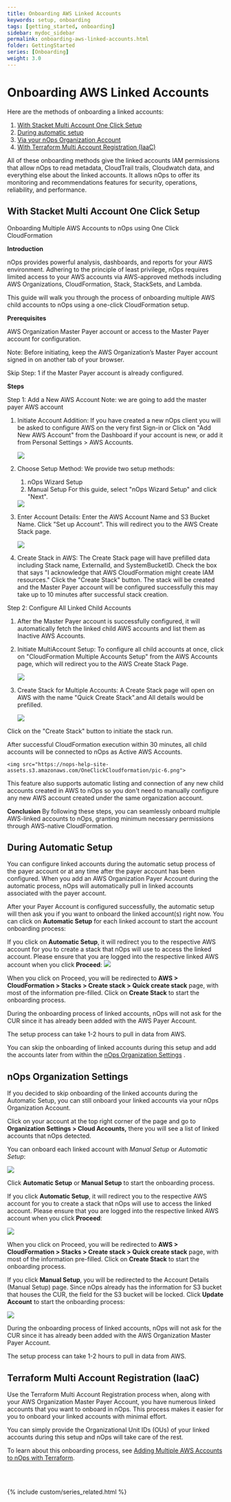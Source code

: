 ```yaml
---
title: Onboarding AWS Linked Accounts
keywords: setup, onboarding
tags: [getting_started, onboarding]
sidebar: mydoc_sidebar
permalink: onboarding-aws-linked-accounts.html
folder: GettingStarted
series: [Onboarding]
weight: 3.0
---
```


# Onboarding AWS Linked Accounts #

Here are the methods of onboarding a linked accounts:

1.  [With Stacket Multi Account One Click Setup](#With-Stacket-Multi-Account-One-Click-Setup)
2.  [During automatic setup](#during-automatic-setup)
3.  [Via your nOps Organization Account](#nops-organization-settings)
4.  [With Terraform Multi Account Registration (IaaC)](#terraform-multi-account-registration-iaac)


All of these onboarding methods give the linked accounts IAM permissions that allow nOps to read metadata, CloudTrail trails, Cloudwatch data, and everything else about the linked accounts. It allows nOps to offer its monitoring and recommendations features for security, operations, reliability, and performance.

## With Stacket Multi Account One Click Setup ##

Onboarding Multiple AWS Accounts to nOps using One Click CloudFormation

**Introduction**

nOps provides powerful analysis, dashboards, and reports for your AWS environment. Adhering to the principle of least privilege, nOps requires limited access to your AWS accounts via AWS-approved methods including AWS Organizations, CloudFormation, Stack, StackSets, and Lambda.

This guide will walk you through the process of onboarding multiple AWS child accounts to nOps using a one-click CloudFormation setup.

**Prerequisites**

AWS Organization Master Payer account or access to the Master Payer account for configuration.

Note: Before initiating, keep the AWS Organization’s Master Payer account signed in on another tab of your browser.
 
Skip Step: 1 if the Master Payer account is already configured.

**Steps**

Step 1: Add a New AWS Account
	Note: we are going to add the master payer AWS account 

1. Initiate Account Addition:
If you have created a new nOps client you will be asked to configure AWS on the very first Sign-in or Click on "Add New AWS Account" from the Dashboard if your account is new, or add it from Personal Settings > AWS Accounts.

    <img src="https://nops-help-site-assets.s3.amazonaws.com/OneClickCloudformation/pic-1.png">


2. Choose Setup Method:
We provide two setup methods: 
     1. nOps Wizard Setup
     2. Manual Setup
For this guide, select "nOps Wizard Setup" and click "Next".

    <img src="https://nops-help-site-assets.s3.amazonaws.com/OneClickCloudformation/pic-2.png">

3. Enter Account Details:
Enter the AWS Account Name and S3 Bucket Name.
Click "Set up Account". This will redirect you to the AWS Create Stack page.

    <img src="https://nops-help-site-assets.s3.amazonaws.com/OneClickCloudformation/pic-3.png">

4. Create Stack in AWS:
The Create Stack page will have prefilled data including Stack name, ExternalId, and SystemBucketID.
Check the box that says "I acknowledge that AWS CloudFormation might create IAM resources."
Click the "Create Stack" button.
The stack will be created and the Master Payer account will be configured successfully this may take up to 10 minutes after successful stack creation.

 Step 2: Configure All Linked Child Accounts 

1.  After the Master Payer account is successfully configured, it will automatically fetch the linked child AWS accounts and list them as Inactive AWS Accounts.

2. Initiate MultiAccount Setup:
To configure all child accounts at once, click on "CloudFormation Multiple Accounts Setup" from the AWS Accounts page, which will redirect you to the AWS Create Stack Page.

    <img src="https://nops-help-site-assets.s3.amazonaws.com/OneClickCloudformation/pic-4.png">

3. Create Stack for Multiple Accounts:
A Create Stack page will open on AWS with the name "Quick Create Stack".and All details would be prefilled.

    <img src="https://nops-help-site-assets.s3.amazonaws.com/OneClickCloudformation/pic-5.png">

Click on the "Create Stack" button to initiate the stack run.

After successful CloudFormation execution within 30 minutes, all child accounts will be connected to nOps as Active AWS Accounts.

    <img src="https://nops-help-site-assets.s3.amazonaws.com/OneClickCloudformation/pic-6.png">


This feature also supports automatic listing and connection of any new child accounts created in AWS to nOps so you don't need to manually configure any new AWS account created under the same organization account.

**Conclusion**
By following these steps, you can seamlessly onboard multiple AWS-linked accounts to nOps, granting minimum necessary permissions through AWS-native CloudFormation.


## During Automatic Setup ##

You can configure linked accounts during the automatic setup process of the payer account or at any time after the payer account has been configured. When you add an AWS Organization Payer Account during the automatic process, nOps will automatically pull in linked accounts associated with the payer account. 

After your Payer Account is configured successfully, the automatic setup will then ask you if you want to onboard the linked account(s) right now. You can click on **Automatic Setup** for each linked account to start the account onboarding process:

If you click on **Automatic Setup**, it will redirect you to the respective AWS account for you to create a stack that nOps will use to access the linked account. Please ensure that you are logged into the respective linked AWS account when you click **Proceed**:
![](https://nops-help-site-assets.s3.amazonaws.com/images/gettingstarted/gs-proceed.png)


When you click on Proceed, you will be redirected to **AWS > CloudFormation > Stacks > Create stack > Quick create stack** page, with most of the information pre-filled. Click on **Create Stack** to start the onboarding process.

During the onboarding process of linked accounts, nOps will not ask for the CUR since it has already been added with the AWS  Payer Account.

The setup process can take 1-2 hours to pull in data from AWS.

You can skip the onboarding of linked accounts during this setup and add the accounts later from within the [nOps Organization Settings](#nops-organization-settings) .

## nOps Organization Settings ##

If you decided to skip onboarding of the linked accounts during the Automatic Setup, you can still onboard your linked accounts via your nOps Organization Account.

Click on your account at the top right corner of the page and go to **Organization Settings > Cloud Accounts,** there you will see a list of linked accounts that nOps detected.

You can onboard each linked account with _Manual Setup_ or _Automatic Setup_:

![](https://nops-help-site-assets.s3.amazonaws.com/images/gettingstarted/gs-nops-org-settings-account-list.png)

Click **Automatic Setup** or **Manual Setup** to start the onboarding process.

If you click **Automatic Setup**, it will redirect you to the respective AWS account for you to create a stack that nOps will use to access the linked account. Please ensure that you are logged into the respective linked AWS account when you click **Proceed**:

![](https://nops-help-site-assets.s3.amazonaws.com/images/gettingstarted/gs-proceed.png)

When you click on Proceed, you will be redirected to **AWS > CloudFormation > Stacks > Create stack > Quick create stack** page, with most of the information pre-filled. Click on **Create Stack** to start the onboarding process.

If you click **Manual Setup**, you will be redirected to the Account Details (Manual Setup) page. Since nOps already has the information for S3 bucket that houses the CUR, the field for the S3 bucket will be locked. Click **Update Account** to start the onboarding process:

![](https://nops-help-site-assets.s3.amazonaws.com/images/gettingstarted/gs-linked-account-manual.png)

During the onboarding process of linked accounts, nOps will not ask for the CUR since it has already been added with the AWS Organization Master Payer Account.

The setup process can take 1-2 hours to pull in data from AWS.

## Terraform Multi Account Registration (IaaC) ##

Use the Terraform Multi Account Registration process when, along with your AWS Organization Master Payer Account, you have numerous linked accounts that you want to onboard in nOps. This process makes it easier for you to onboard your linked accounts with minimal effort.

You can simply provide the Organizational Unit IDs (OUs) of your linked accounts during this setup and nOps will take care of the rest.

To learn about this onboarding process, see [Adding Multiple AWS Accounts to nOps with Terraform](onboarding-aws-with-terraform.html).


<br/><br/>

{% include custom/series_related.html %}